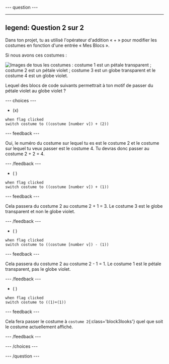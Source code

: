 
--- question ---

---
legend: Question 2 sur 2
---

Dans ton projet, tu as utilisé l'opérateur d'addition « + » pour modifier les costumes en fonction d'une entrée « Mes Blocs ».

Si nous avons ces costumes :

![Images de tous les costumes : costume 1 est un pétale transparent ; costume 2 est un pétale violet ; costume 3 est un globe transparent et le costume 4 est un globe violet.](images/costumes_quiz.png)

Lequel des blocs de code suivants permettrait à ton motif de passer du pétale violet au globe violet ?

--- choices ---

- (x)

 ```blocks3
 when flag clicked
 switch costume to ((costume [number v]) + (2))
 ```

  --- feedback ---

Oui, le numéro du costume sur lequel tu es est le costume 2 et le costume sur lequel tu veux passer est le costume 4. Tu devras donc passer au costume 2 + 2 = 4.

  --- /feedback ---

- ( )


 ```blocks3
 when flag clicked
 switch costume to ((costume [number v]) + (1))
 ```

  --- feedback ---

Cela passera du costume 2 au costume 2 + 1 = 3. Le costume 3 est le globe transparent et non le globe violet.

  --- /feedback ---

- ( )


 ```blocks3
 when flag clicked
 switch costume to ((costume [number v]) - (1))
 ```

  --- feedback ---

Cela passera du costume 2 au costume 2 - 1 = 1. Le costume 1 est le pétale transparent, pas le globe violet.

  --- /feedback ---

- ( )

 ```blocks3
 when flag clicked
 switch costume to ((1)+(1))
 ```

  --- feedback ---

Cela fera passer le costume à `costume 2`{:class='block3looks'} quel que soit le costume actuellement affiché.

  --- /feedback ---

--- /choices ---

--- /question ---
